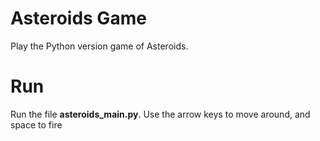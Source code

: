 # Asteroids Game
 Play the Python version game of Asteroids.
 # Run
 Run the file **asteroids_main.py**.
 Use the arrow keys to move around, and space to fire
